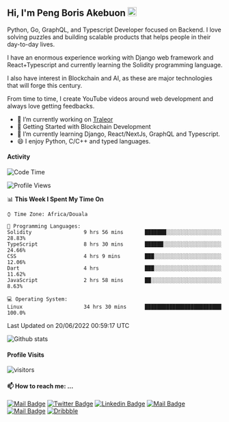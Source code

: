  ## Hi, I'm Peng Boris Akebuon <img src="https://user-images.githubusercontent.com/1303154/88677602-1635ba80-d120-11ea-84d8-d263ba5fc3c0.gif" width="21px" height="21px" alt="hi">

Python, Go, GraphQL, and Typescript Developer focused on Backend. I love solving puzzles and building scalable products that helps people in their day-to-day lives.

I have an enormous experience working with Django web framework and React+Typescript and currently learning the Solidity programming language.

I also have interest in Blockchain and AI, as these are major technologies that will forge this century.

From time to time, I create YouTube videos around web development and always love getting feedbacks.

- 🔭 I’m currently working on [Traleor](https://traleor.com/)
- 📒 Getting Started with Blockchain Development
- 🌱 I’m currently learning Django, React/NextJs, GraphQL and Typescript.
- 😄 I enjoy Python, C/C++ and typed languages.

#### Activity
<!--START_SECTION:waka-->
![Code Time](http://img.shields.io/badge/Code%20Time-0%20secs-blue)

![Profile Views](http://img.shields.io/badge/Profile%20Views-13-blue)

📊 **This Week I Spent My Time On** 

```text
⌚︎ Time Zone: Africa/Douala

💬 Programming Languages: 
Solidity                 9 hrs 56 mins       ███████░░░░░░░░░░░░░░░░░░   28.83% 
TypeScript               8 hrs 30 mins       ██████░░░░░░░░░░░░░░░░░░░   24.66% 
CSS                      4 hrs 9 mins        ███░░░░░░░░░░░░░░░░░░░░░░   12.06% 
Dart                     4 hrs               ███░░░░░░░░░░░░░░░░░░░░░░   11.62% 
JavaScript               2 hrs 58 mins       ██░░░░░░░░░░░░░░░░░░░░░░░   8.63%

💻 Operating System: 
Linux                    34 hrs 30 mins      █████████████████████████   100.0%

```


 Last Updated on 20/06/2022 00:59:17 UTC
<!--END_SECTION:waka-->


![Github stats](https://github-readme-stats.vercel.app/api?username=itzomen&theme=vue&show_icons=true&count_private=true)
 
 #### Profile Visits 

![visitors](https://visitor-badge.glitch.me/badge?page_id=itzomen)

#### 📫 How to reach me: ...

[![Mail Badge](https://img.shields.io/badge/-itzomen-c0392b?style=flat&labelColor=c0392b&logo=gmail&logoColor=white)](mailto:peng.akebuon2468@gmail.com)
[![Twitter Badge](https://img.shields.io/badge/-@itz_omen-1ca0f1?style=flat&labelColor=1ca0f1&logo=twitter&logoColor=white&link=https://twitter.com/itz_omen)](https://twitter.com/itz_omen/) [![Linkedin Badge](https://img.shields.io/badge/-Peng_Boris_Akebuon-0e76a8?style=flat&labelColor=0e76a8&logo=linkedin&logoColor=white)](https://www.linkedin.com/in/peng-boris-akebuon-0b8ba0195/)
 [![Mail Badge](https://img.shields.io/badge/-Academy_Omen-e74c3c?style=flat&labelColor=e74c3c&logo=youtube&logoColor=white)](https://www.youtube.com/channel/UCknaAfNfqKQDQFnqP2zMA6A)  [![Mail Badge](https://img.shields.io/badge/-@itz_an_omen-5851DB?style=flat&labelColor=5851DB&logo=instagram&logoColor=white)](https://instagram.com/itz_an_omen)  [![Dribbble](https://img.shields.io/badge/-itzomen-ea4c89?style=flat&label&logo=dribbble&logoColor=white)](https://dribbble.com/itzomen)
